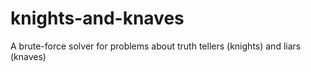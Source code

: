 # knights-and-knaves
A brute-force solver for problems about truth tellers (knights) and liars (knaves)
